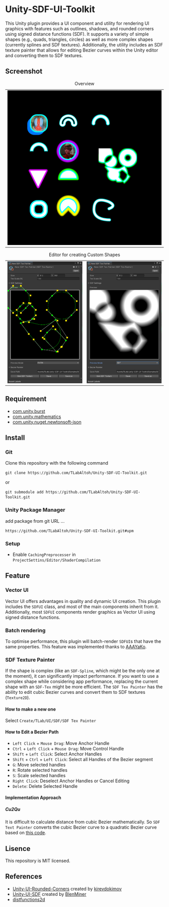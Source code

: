 # Unity-SDF-UI-Toolkit
This Unity plugin provides a UI component and utility for rendering UI graphics with features such as outlines, shadows, and rounded corners using signed distance functions (SDF). It supports a variety of simple shapes (e.g., quads, triangles, circles) as well as more complex shapes (currently splines and SDF textures). Additionally, the utility includes an SDF texture painter that allows for editing Bezier curves within the Unity editor and converting them to SDF textures.

## Screenshot
<table>
    <caption>Overview</caption>
    <tr>
        <td><img src="Media/overview.png" width="512"></img>  </td>
    </tr>
</table>
<table>
    <caption>Editor for creating Custom Shapes</caption>
    <tr>
        <td><img src="Media/sdf-tex-painter-path-view.png" width="512"><img></td>
        <td><img src="Media/sdf-tex-painter-sdf-view.png" width="512"><img></td>
    </tr>
</table>

## Requirement
- [com.unity.burst](https://docs.unity3d.com/2021.1/Documentation/Manual/com.unity.burst.html)
- [com.unity.mathematics](https://docs.unity3d.com/ja/2021.3/Manual/com.unity.mathematics.html)
- [com.unity.nuget.newtonsoft-json](https://docs.unity3d.com/Packages/com.unity.nuget.newtonsoft-json@3.0/manual/index.html)

## Install
### Git
Clone this repository with the following command
```
git clone https://github.com/TLabAltoh/Unity-SDF-UI-Toolkit.git
```

or

```
git submodule add https://github.com/TLabAltoh/Unity-SDF-UI-Toolkit.git
```
### Unity Package Manager
add package from git URL ...
```
https://github.com/TLabAltoh/Unity-SDF-UI-Toolkit.git#upm
```

### Setup
- Enable ```CachingPreprocesser``` in ```ProjectSettins/Editor/ShaderCompilation```

## Feature
### Vector UI
Vector UI offers advantages in quality and dynamic UI creation. This plugin includes the ```SDFUI``` class, and most of the main components inherit from it. Additionally, most ```SDFUI``` components render graphics as Vector UI using signed distance functions.

### Batch rendering
To optimise performance, this plugin will batch-render ```SDFUI```s that have the same properties. This feature was implemented thanks to [AAAYaKo](https://github.com/AAAYaKo).

### SDF Texture Painter
If the shape is complex (like an ```SDF-Spline```, which might be the only one at the moment), it can significantly impact performance. If you want to use a complex shape while considering app performance, replacing the current shape with an ```SDF-Tex``` might be more efficient. The ```SDF Tex Painter``` has the ability to edit cubic Bezier curves and convert them to SDF textures (```Texture2D```).

#### How to make a new one
Select ```Create/TLab/UI/SDF/SDF Tex Painter```

#### How to Edit a Bezier Path
- ```Left Click``` + ```Mouse Drag```: Move Anchor Handle
- ```Ctrl``` + ```Left Click``` + ```Mouse Drag```: Move Control Handle
- ```Shift``` + ```Left Click```: Select Anchor Handles
- ```Shift``` + ```Ctrl``` + ```Left Click```: Select all Handles of the Bezier segment
- ```G```: Move selected handles
- ```R```: Rotate selected handles
- ```S```: Scale selected handles
- ```Right Click```: Deselect Anchor Handles or Cancel Editing
- ```Delete```: Delete Selected Handle

#### Implementation Approach
##### Cu2Qu
It is difficult to calculate distance from cubic Bezier mathematically.  So ```SDF Text Painter``` converts the cubic Bezier curve to a quadratic Bezier curve based on [this code](https://github.com/googlefonts/cu2qu). 

## Lisence
This repository is MIT licensed.

## References
- [Unity-UI-Rounded-Corners](https://github.com/kirevdokimov/Unity-UI-Rounded-Corners) created by [kirevdokimov](https://github.com/kirevdokimov)
- [Unity-UI-SDF](https://github.com/BlenMiner/Unity-UI-SDF) created by [BlenMiner](https://github.com/BlenMiner)
- [distfunctions2d](https://iquilezles.org/articles/distfunctions2d/)
